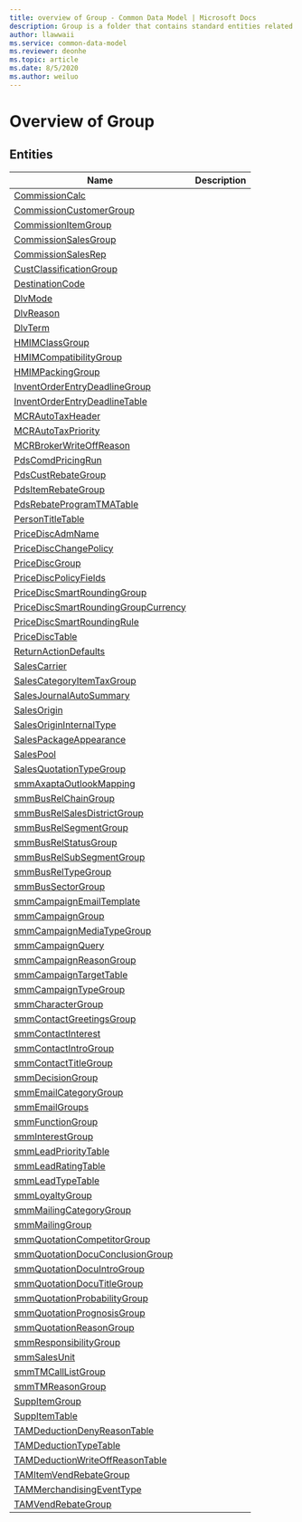 ```yaml
---
title: overview of Group - Common Data Model | Microsoft Docs
description: Group is a folder that contains standard entities related to the Common Data Model.
author: llawwaii
ms.service: common-data-model
ms.reviewer: deonhe
ms.topic: article
ms.date: 8/5/2020
ms.author: weiluo
---
```


# Overview of Group


## Entities

|Name|Description|
|---|---|
|[CommissionCalc](CommissionCalc.md)||
|[CommissionCustomerGroup](CommissionCustomerGroup.md)||
|[CommissionItemGroup](CommissionItemGroup.md)||
|[CommissionSalesGroup](CommissionSalesGroup.md)||
|[CommissionSalesRep](CommissionSalesRep.md)||
|[CustClassificationGroup](CustClassificationGroup.md)||
|[DestinationCode](DestinationCode.md)||
|[DlvMode](DlvMode.md)||
|[DlvReason](DlvReason.md)||
|[DlvTerm](DlvTerm.md)||
|[HMIMClassGroup](HMIMClassGroup.md)||
|[HMIMCompatibilityGroup](HMIMCompatibilityGroup.md)||
|[HMIMPackingGroup](HMIMPackingGroup.md)||
|[InventOrderEntryDeadlineGroup](InventOrderEntryDeadlineGroup.md)||
|[InventOrderEntryDeadlineTable](InventOrderEntryDeadlineTable.md)||
|[MCRAutoTaxHeader](MCRAutoTaxHeader.md)||
|[MCRAutoTaxPriority](MCRAutoTaxPriority.md)||
|[MCRBrokerWriteOffReason](MCRBrokerWriteOffReason.md)||
|[PdsComdPricingRun](PdsComdPricingRun.md)||
|[PdsCustRebateGroup](PdsCustRebateGroup.md)||
|[PdsItemRebateGroup](PdsItemRebateGroup.md)||
|[PdsRebateProgramTMATable](PdsRebateProgramTMATable.md)||
|[PersonTitleTable](PersonTitleTable.md)||
|[PriceDiscAdmName](PriceDiscAdmName.md)||
|[PriceDiscChangePolicy](PriceDiscChangePolicy.md)||
|[PriceDiscGroup](PriceDiscGroup.md)||
|[PriceDiscPolicyFields](PriceDiscPolicyFields.md)||
|[PriceDiscSmartRoundingGroup](PriceDiscSmartRoundingGroup.md)||
|[PriceDiscSmartRoundingGroupCurrency](PriceDiscSmartRoundingGroupCurrency.md)||
|[PriceDiscSmartRoundingRule](PriceDiscSmartRoundingRule.md)||
|[PriceDiscTable](PriceDiscTable.md)||
|[ReturnActionDefaults](ReturnActionDefaults.md)||
|[SalesCarrier](SalesCarrier.md)||
|[SalesCategoryItemTaxGroup](SalesCategoryItemTaxGroup.md)||
|[SalesJournalAutoSummary](SalesJournalAutoSummary.md)||
|[SalesOrigin](SalesOrigin.md)||
|[SalesOriginInternalType](SalesOriginInternalType.md)||
|[SalesPackageAppearance](SalesPackageAppearance.md)||
|[SalesPool](SalesPool.md)||
|[SalesQuotationTypeGroup](SalesQuotationTypeGroup.md)||
|[smmAxaptaOutlookMapping](smmAxaptaOutlookMapping.md)||
|[smmBusRelChainGroup](smmBusRelChainGroup.md)||
|[smmBusRelSalesDistrictGroup](smmBusRelSalesDistrictGroup.md)||
|[smmBusRelSegmentGroup](smmBusRelSegmentGroup.md)||
|[smmBusRelStatusGroup](smmBusRelStatusGroup.md)||
|[smmBusRelSubSegmentGroup](smmBusRelSubSegmentGroup.md)||
|[smmBusRelTypeGroup](smmBusRelTypeGroup.md)||
|[smmBusSectorGroup](smmBusSectorGroup.md)||
|[smmCampaignEmailTemplate](smmCampaignEmailTemplate.md)||
|[smmCampaignGroup](smmCampaignGroup.md)||
|[smmCampaignMediaTypeGroup](smmCampaignMediaTypeGroup.md)||
|[smmCampaignQuery](smmCampaignQuery.md)||
|[smmCampaignReasonGroup](smmCampaignReasonGroup.md)||
|[smmCampaignTargetTable](smmCampaignTargetTable.md)||
|[smmCampaignTypeGroup](smmCampaignTypeGroup.md)||
|[smmCharacterGroup](smmCharacterGroup.md)||
|[smmContactGreetingsGroup](smmContactGreetingsGroup.md)||
|[smmContactInterest](smmContactInterest.md)||
|[smmContactIntroGroup](smmContactIntroGroup.md)||
|[smmContactTitleGroup](smmContactTitleGroup.md)||
|[smmDecisionGroup](smmDecisionGroup.md)||
|[smmEmailCategoryGroup](smmEmailCategoryGroup.md)||
|[smmEmailGroups](smmEmailGroups.md)||
|[smmFunctionGroup](smmFunctionGroup.md)||
|[smmInterestGroup](smmInterestGroup.md)||
|[smmLeadPriorityTable](smmLeadPriorityTable.md)||
|[smmLeadRatingTable](smmLeadRatingTable.md)||
|[smmLeadTypeTable](smmLeadTypeTable.md)||
|[smmLoyaltyGroup](smmLoyaltyGroup.md)||
|[smmMailingCategoryGroup](smmMailingCategoryGroup.md)||
|[smmMailingGroup](smmMailingGroup.md)||
|[smmQuotationCompetitorGroup](smmQuotationCompetitorGroup.md)||
|[smmQuotationDocuConclusionGroup](smmQuotationDocuConclusionGroup.md)||
|[smmQuotationDocuIntroGroup](smmQuotationDocuIntroGroup.md)||
|[smmQuotationDocuTitleGroup](smmQuotationDocuTitleGroup.md)||
|[smmQuotationProbabilityGroup](smmQuotationProbabilityGroup.md)||
|[smmQuotationPrognosisGroup](smmQuotationPrognosisGroup.md)||
|[smmQuotationReasonGroup](smmQuotationReasonGroup.md)||
|[smmResponsibilityGroup](smmResponsibilityGroup.md)||
|[smmSalesUnit](smmSalesUnit.md)||
|[smmTMCallListGroup](smmTMCallListGroup.md)||
|[smmTMReasonGroup](smmTMReasonGroup.md)||
|[SuppItemGroup](SuppItemGroup.md)||
|[SuppItemTable](SuppItemTable.md)||
|[TAMDeductionDenyReasonTable](TAMDeductionDenyReasonTable.md)||
|[TAMDeductionTypeTable](TAMDeductionTypeTable.md)||
|[TAMDeductionWriteOffReasonTable](TAMDeductionWriteOffReasonTable.md)||
|[TAMItemVendRebateGroup](TAMItemVendRebateGroup.md)||
|[TAMMerchandisingEventType](TAMMerchandisingEventType.md)||
|[TAMVendRebateGroup](TAMVendRebateGroup.md)||
